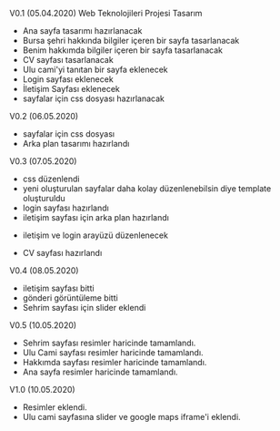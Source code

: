 V0.1 (05.04.2020)
 Web Teknolojileri Projesi Tasarım
 - Ana sayfa tasarımı hazırlanacak
 - Bursa şehri hakkında bilgiler içeren bir sayfa tasarlanacak
 - Benim hakkımda bilgiler içeren bir sayfa tasarlanacak
 - CV sayfası tasarlanacak
 - Ulu cami'yi tanıtan bir sayfa eklenecek
 - Login sayfası eklenecek
 - İletişim Sayfası eklenecek
 - sayfalar için css dosyası hazırlanacak

V0.2 (06.05.2020)
 + sayfalar için css dosyası
 + Arka plan tasarımı hazırlandı

V0.3 (07.05.2020)
 + css düzenlendi
 + yeni oluşturulan sayfalar daha kolay düzenlenebilsin diye template oluşturuldu
 + login sayfası hazırlandı
 + iletişim sayfası için arka plan hazırlandı
 - iletişim ve login arayüzü düzenlenecek
 + CV sayfası hazırlandı

V0.4 (08.05.2020)
 + iletişim sayfası bitti
 + gönderi görüntüleme bitti
 + Sehrim sayfası için slider eklendi

V0.5 (10.05.2020)
 + Sehrim sayfası resimler haricinde tamamlandı.
 + Ulu Cami sayfası resimler haricinde tamamlandı.
 + Hakkımda sayfası resimler haricinde tamamlandı.
 + Ana sayfa resimler haricinde tamamlandı.

V1.0 (10.05.2020)
 + Resimler eklendi.
 + Ulu cami sayfasına slider ve google maps iframe'i eklendi.